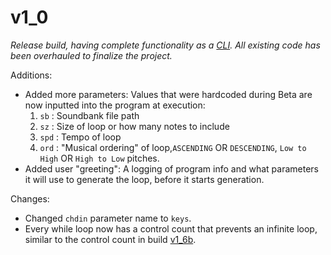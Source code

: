 ﻿# v1_0

*Release build, having complete functionality as a [CLI](https://en.wikipedia.org/wiki/Command-line_interface). All existing code has been overhauled to finalize the project.*

Additions:
- Added more parameters: Values that were hardcoded during Beta are now inputted into the program at execution:
  1. `sb` : Soundbank file path
  2. `sz` : Size of loop or how many notes to include
  3. `spd` : Tempo of loop
  4. `ord` : "Musical ordering" of loop,`ASCENDING` OR `DESCENDING`, `Low to High` OR `High to Low` pitches.
- Added user "greeting": A logging of program info and what parameters it will use to generate the loop, before it starts generation.

Changes:
- Changed `chdin` parameter name to `keys`.
- Every while loop now has a control count that prevents an infinite loop, similar to the control count in build [v1_6b](https://github.com/npweber/MuSynth/tree/main/artifact/1_6b).
